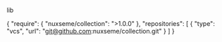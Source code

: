 lib

{
  "require": {
    "nuxseme/collection": ">1.0.0"
  },
  "repositories": [
    {
      "type": "vcs",
      "url":  "git@github.com:nuxseme/collection.git"
    }
  ]
}